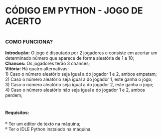 # CÓDIGO EM PYTHON - JOGO DE ACERTO

# <h3>COMO FUNCIONA?
<strong>Introdução:</strong> O jogo é disputado por 2 jogadores e consiste em acertar um determinado número que aparece de forma aleatória de 1 a 10; <br>
<strong>Chances:</strong> Os jogadores terão 3 chances; <br>
<strong>Vitória:</strong> Há quatro alternativas: <br>
                                      1) Caso o número aleatório seja igual a do jogador 1 e 2, ambos empatam; <br>
                                      2) Caso o número aleatório seja igual a do jogador 1, este ganha o jogo; <br>
                                      3) Caso o número aleatório seja igual a do jogador 2, este ganha o jogo; <br>
                                      4) Caso o número aleatório não seja igual a do jogador 1 e 2, ambos perdem; <br>
</h3>

# <h4>Requisitos:
º Ter um editor de texto na máquina; <br>
º Ter o IDLE Python instalado na máquina.</h4>

